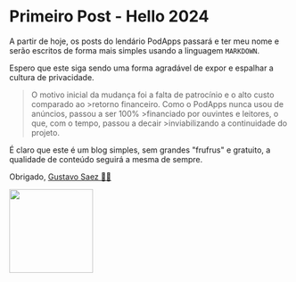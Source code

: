 # Primeiro Post - Hello 2024

A partir de hoje, os posts do lendário PodApps passará e ter meu nome e serão escritos de forma mais simples usando a linguagem `MARKDOWN`.

Espero que este siga sendo uma forma agradável de expor e espalhar a cultura de privacidade.


>O motivo inicial da mudança foi a falta de patrocínio e o alto custo comparado ao >retorno financeiro. Como o PodApps nunca usou de anúncios, passou a ser 100% >financiado por ouvintes e leitores, o que, com o tempo, passou a decair >inviabilizando a continuidade do projeto.


É claro que este é um blog simples, sem grandes "frufrus" e gratuito, a qualidade de conteúdo seguirá a mesma de sempre.

Obrigado, [Gustavo Saez 🙏🏻](https://gustavosaez.com.br)

<img src="https://gustavosaez.com.br/images/avatar.jpeg" width="150">